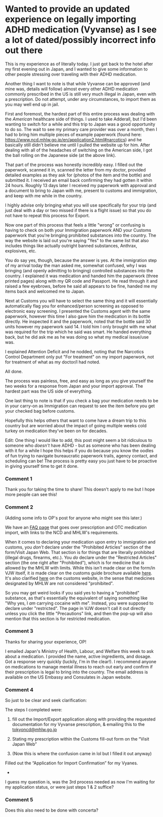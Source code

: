# Wanted to provide an updated experience on legally importing ADHD medication (Vyvanse) as I see a lot of dated/possibly incorrect info out there

This is my experience as of literally today. I just got back to the hotel after my first evening out in Japan, and I wanted to give some information to other people stressing over traveling with their ADHD medication.  
  
Another thing I want to note is that while Vyvanse can be approved (and mine was, details will follow) almost every other ADHD medication commonly prescribed in the US is still very much illegal in Japan, even with a prescription. Do not attempt, under any circumstances, to import them as you may well end up in jail.  
  
First and foremost, the hardest part of this entire process was dealing with the *American* healthcare side of things. I used to take Adderall, but I'd been wanting to switch for a while and this trip to Japan was a good opportunity to do so. The wait to see my primary care provider was over a month, then I had to bring him multiple pieces of example paperwork (found here: https://www.ncd.mhlw.go.jp/en/application2.html#narcotics) and he basically still didn't believe me until I pulled the website up for him. After dealing with all of the headaches of switching on the American side, I got the ball rolling on the Japanese side (at the above link).  
  
That part of the process was honestly incredibly easy. I filled out the paperwork, scanned it in, scanned the letter from my doctor, provided detailed examples as they ask for (photos of the item and the bottle) and submitted it. I received an email back confirming they had gotten it within 24 hours. Roughly 13 days later I received my paperwork with approval and a document to bring to Japan with me, present to customs and immigration, and keep with me while in the country.  
  
I highly advise only bringing what you will use specifically for your trip (and just deal with a day or two missed if there is a flight issue) so that you do not have to repeat this process for Export.  
  
Now one part of this process that feels a little "wrong" or confusing is having to check on both your Immigration paperwork AND your Customs paperwork that you're bringing prohibited substances into the country. The way the website is laid out you're saying "Yes" to the same list that also includes things like actually outright banned substances, Anthrax, explosives, etc.  
  
You do say yes, though, because the answer is yes. At the immigration step of my arrival today the man asked me, somewhat confused, why I was bringing (and openly admitting to bringing) controlled substances into the country. I explained it was medication and handed him the paperwork (three printed pages) along with my QR code and Passport. He read through it and raised a few eyebrows, before he said all appears to be fine, handed me my items back and welcomed me to Japan.  
  
Next at Customs you will have to select the same thing and it will essentially automatically flag you for enhanced/person screening as opposed to electronic easy screening. I presented the Customs agent with the same paperwork, however this time I also gave him the medication in its bottle directly. He inspected it and the paperwork, noted that the bottle said 30 units however my paperwork said 14. I told him I only brought with me what was required for the trip which he said was smart. He handed everything back, but he did ask me as he was doing so what my medical issue/use was.  
  
I explained Attention Deficit and he nodded, noting that the Narcotics Control Department only put "For treatment" on my import paperwork, not for treatment of what as my doctor/I had noted.  
  
All done.  
  
The process was painless, free, and easy as long as you give yourself the two weeks for a response from Japan and your import approval. The hardest part was the US side of everything.  
  
One last thing to note is that if you check a bag your medication needs to be in your carry-on as Immigration can request to see the item before you get your checked bag before customs.  
  
Hopefully this helps others that want to come have a dream trip to this country but are worried about the impact of going multiple weeks cold turkey on medication they've been on for decades.  
  
Edit: One thing I would like to add, this post might seem a bit ridiculous to someone who *doesn't* have ADHD - but as someone who has been dealing with it for a while I hope this helps if you do because you know the oodles of fun trying to navigate bureaucratic paperwork trails, agency contact, and scheduling can be! The process is pretty easy you just have to be proactive in giving yourself time to get it done.

### Comment 1

Thank you for taking the time to share! This doesn't apply to me but I hope more people can see this!

### Comment 2

(Adding some info to OP's post for anyone who might see this later.)

We have an [FAQ page](https://www.reddit.com/r/JapanTravel/wiki/advice/health/prescriptions/) that goes over prescription and OTC medication import, with links to the NCD and MHLW's requirements.

When it comes to declaring your medication upon entry to immigration and customs, you _don't_ declare under the "Prohibited Articles" section of the form/Visit Japan Web. That section is for things that are literally prohibited (illegal drugs, firearms, etc.). You _do_ declare under the "Restricted Articles" section (the one right after "Prohibited"), which is for medicine that _is_ allowed by the MHLW with limits. While this isn't made clear on the form/in VJW itself, it _is_ made clear on the customs guide brochure available [here](https://www.customs.go.jp/zeikan/pamphlet/guide_e.pdf). It's also clarified [here](https://www.customs.go.jp/english/summary/prohibit.htm) on the customs website, in the sense that medicines designated by MHLW are not considered "prohibited". 

So you may get weird looks if you said yes to having a "prohibited" substance, as that's essentially the equivalent of saying something like "Why yes, I _am_ carrying cocaine with me". Instead, you were supposed to declare under "restricted". The page in VJW doesn't call it out directly unless you click the little "Precautions" link, and then the pop-up will also mention that this section is for restricted medication.

### Comment 3

Thanks for sharing your experience, OP!

I emailed Japan's Ministry of Health, Labour, and Welfare this week to ask about a medication. I provided the name, active ingredients, and dosage. Got a response very quickly (luckily, I'm in the clear!). I recommend anyone on medications to manage mental illness to reach out early and confirm if their prescription is legal to bring into the country. The email address is available on the US Embassy and Consulates in Japan website.

### Comment 4

So just to be clear and seek clarification: 

The steps I completed were:

1. fill out the Import/Export application along with providing the requested documentation for my Vyvanse prescription, & emailing this to the tokyoncd@mhlw.go.jp

2. Stating my prescription within the Customs fill-out form on the “Visit Japan Web”


3.  (Now this is where the confusion came in lol but I filled it out anyway) 

Filled out the “Application for Import Confirmation”  for my Vyanes. 

- 

I guess my question is, was the 3rd process needed as now I'm waiting for my application status, or were just
steps 1 & 2 suffice?

### Comment 5

Does this also need to be done with concerta?

